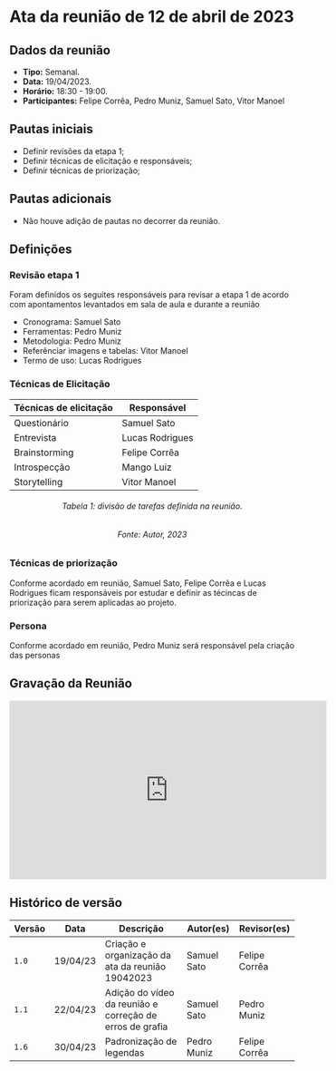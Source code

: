 # Ata da reunião de 12 de abril de 2023

## Dados da reunião

* **Tipo:** Semanal.
* **Data:** 19/04/2023.
* **Horário:** 18:30 - 19:00.
* **Participantes:** Felipe Corrêa, Pedro Muniz, Samuel Sato, Vitor Manoel



## Pautas iniciais

* Definir revisões da etapa 1;
* Definir técnicas de elicitação e responsáveis;
* Definir técnicas de priorização;

## Pautas adicionais

* Não houve adição de pautas no decorrer da reunião.

## Definições

### Revisão etapa 1

Foram definidos os seguites responsáveis para revisar a etapa 1 de acordo com apontamentos levantados em sala de aula e durante a reunião

* Cronograma: Samuel Sato
* Ferramentas: Pedro Muniz
* Metodologia: Pedro Muniz
* Referênciar imagens e tabelas: Vitor Manoel
* Termo de uso: Lucas Rodrigues



### Técnicas de Elicitação

<center>

| Técnicas de elicitação | Responsável |
| --------------------- | ----------- |
| Questionário  | Samuel Sato |
| Entrevista | Lucas Rodrigues  |
| Brainstorming | Felipe Corrêa |
| Introspecção | Mango Luiz | 
| Storytelling | Vitor Manoel |

</center>

<h6 align = "center"> Tabela 1: divisão de tarefas definida na reunião. </h6>
<h6 align = "center"> Fonte: Autor, 2023 </h6>

### Técnicas de priorização

Conforme acordado em reunião, Samuel Sato, Felipe Corrêa e Lucas Rodrigues ficam responsáveis por estudar e definir as técincas de priorização para serem aplicadas ao projeto.

### Persona

Conforme acordado em reunião, Pedro Muniz será responsável pela criação das personas

## Gravação da Reunião


<iframe width="560" height="315" src="https://www.youtube-nocookie.com/embed/JDG8MY2fseQ" title="YouTube video player" frameborder="0" allow="accelerometer; autoplay; clipboard-write; encrypted-media; gyroscope; picture-in-picture; web-share" allowfullscreen></iframe>


## Histórico de versão

|  Versão  |   Data   |                      Descrição                      |    Autor(es)   |  Revisor(es)  |
| -------- | -------- | --------------------------------------------------- | -------------- | ------------- |
|  `1.0`   | 19/04/23 | Criação e organização da ata da reunião 19042023 | Samuel Sato | Felipe Corrêa |
|  `1.1`   | 22/04/23 | Adição do vídeo da reunião e correção de erros de grafia | Samuel Sato | Pedro Muniz |
|  `1.6`   | 30/04/23 | Padronização de legendas | Pedro Muniz | Felipe Corrêa |
